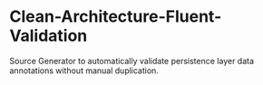 # Clean-Architecture-Fluent-Validation
Source Generator to automatically validate persistence layer data annotations without manual duplication.
